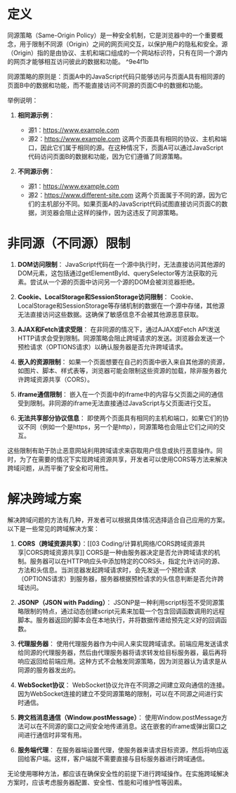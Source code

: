 # 定义

同源策略（Same-Origin Policy）是一种安全机制，它是浏览器中的一个重要概念，用于限制不同源（Origin）之间的网页间交互，以保护用户的隐私和安全。源（Origin）指的是由协议、主机和端口组成的一个网站标识符，只有在同一个源内的网页才能够相互访问彼此的数据和功能。 ^9e4f1b

同源策略的原则是：页面A中的JavaScript代码只能够访问与页面A具有相同源的页面B中的数据和功能，而不能直接访问不同源的页面C中的数据和功能。

举例说明：

1. **相同源示例**：
   - 源1：https://www.example.com
   - 源2：https://www.example.com
   这两个页面具有相同的协议、主机和端口，因此它们属于相同的源。在这种情况下，页面A可以通过JavaScript代码访问页面B的数据和功能，因为它们遵循了同源策略。

2. **不同源示例**：
   - 源1：https://www.example.com
   - 源2：https://www.different-site.com
   这两个页面属于不同的源，因为它们的主机部分不同。如果页面A的JavaScript代码试图直接访问页面C的数据，浏览器会阻止这样的操作，因为这违反了同源策略。

# 非同源（不同源）限制

1. **DOM访问限制**：
   JavaScript代码在一个源中执行时，无法直接访问其他源的DOM元素，这包括通过getElementById、querySelector等方法获取的元素。尝试从一个源的页面中访问另一个源的DOM会被浏览器拒绝。

2. **Cookie、LocalStorage和SessionStorage访问限制**：
   Cookie、LocalStorage和SessionStorage等存储机制的数据在一个源中存储，其他源无法直接访问这些数据。这确保了敏感信息不会被其他源恶意获取。

3. **AJAX和Fetch请求受限**：
   在非同源的情况下，通过AJAX或Fetch API发送HTTP请求会受到限制。同源策略会阻止跨域请求的发送。浏览器会发送一个预检请求（OPTIONS请求）以确认服务器是否允许跨域请求。

4. **嵌入的资源限制**：
   如果一个页面想要在自己的页面中嵌入来自其他源的资源，如图片、脚本、样式表等，浏览器可能会限制这些资源的加载，除非服务器允许跨域资源共享（CORS）。

5. **iframe通信限制**：
   嵌入在一个页面中的iframe中的内容与父页面之间的通信受到限制。非同源的iframe无法直接通过JavaScript与父页面进行交互。

6. **无法共享部分协议信息**：
   即使两个页面具有相同的主机和端口，如果它们的协议不同（例如一个是https，另一个是http），同源策略也会阻止它们之间的交互。

这些限制有助于防止恶意网站利用跨域请求来窃取用户信息或执行恶意操作。同时，为了在需要的情况下实现跨域资源共享，开发者可以使用CORS等方法来解决跨域问题，从而平衡了安全和可用性。

# 解决跨域方案
     
解决跨域问题的方法有几种，开发者可以根据具体情况选择适合自己应用的方案。以下是一些常见的跨域解决方案：

1. **CORS（跨域资源共享）**：[[03 Coding/计算机网络/CORS跨域资源共享|CORS跨域资源共享]]
   CORS是一种由服务器决定是否允许跨域请求的机制。服务器可以在HTTP响应头中添加特定的CORS头，指定允许访问的源、方法和头信息。当浏览器发起跨域请求时，会先发送一个预检请求（OPTIONS请求）到服务器，服务器根据预检请求的头信息判断是否允许跨域访问。

2. **JSONP（JSON with Padding）**：
   JSONP是一种利用script标签不受同源策略限制的特点，通过动态创建script元素来加载一个包含回调函数调用的远程脚本。服务器返回的脚本会在本地执行，并将数据传递给预先定义好的回调函数。

3. **代理服务器**：
   使用代理服务器作为中间人来实现跨域请求。前端应用发送请求给同源的代理服务器，然后由代理服务器将请求转发给目标服务器，最后再将响应返回给前端应用。这种方式不会触发同源策略，因为浏览器认为请求是从同源的服务器发出的。

4. **WebSocket协议**：
   WebSocket协议允许在不同源之间建立双向通信的连接。因为WebSocket连接的建立不受同源策略的限制，可以在不同源之间进行实时通信。

5. **跨文档消息通信（Window.postMessage）**：
   使用Window.postMessage方法可以在不同源的窗口之间安全地传递消息。这在嵌套的iframe或弹出窗口之间进行通信时非常有用。

6. **服务端代理**：
   在服务器端设置代理，使服务器来请求目标资源，然后将响应返回给客户端。这样，客户端就不需要直接与目标服务器进行跨域通信。

无论使用哪种方法，都应该在确保安全性的前提下进行跨域操作。在实施跨域解决方案时，应该考虑服务器配置、安全性、性能和可维护性等因素。
